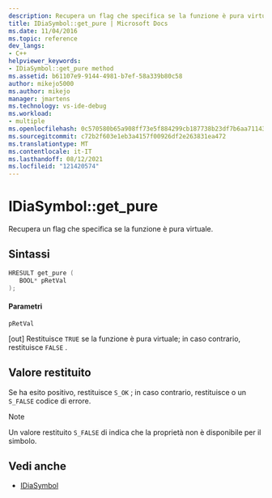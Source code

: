 ```yaml
---
description: Recupera un flag che specifica se la funzione è pura virtuale.
title: IDiaSymbol::get_pure | Microsoft Docs
ms.date: 11/04/2016
ms.topic: reference
dev_langs:
- C++
helpviewer_keywords:
- IDiaSymbol::get_pure method
ms.assetid: b61107e9-9144-4981-b7ef-58a339b80c58
author: mikejo5000
ms.author: mikejo
manager: jmartens
ms.technology: vs-ide-debug
ms.workload:
- multiple
ms.openlocfilehash: 0c570580b65a908ff73e5f884299cb187738b23df7b6aa71143b458b7c1d386d
ms.sourcegitcommit: c72b2f603e1eb3a4157f00926df2e263831ea472
ms.translationtype: MT
ms.contentlocale: it-IT
ms.lasthandoff: 08/12/2021
ms.locfileid: "121420574"
---
```

# <a name="idiasymbolget_pure"></a>IDiaSymbol::get_pure
Recupera un flag che specifica se la funzione è pura virtuale.

## <a name="syntax"></a>Sintassi

```C++
HRESULT get_pure ( 
   BOOL* pRetVal
);
```

#### <a name="parameters"></a>Parametri
 `pRetVal`

[out] Restituisce `TRUE` se la funzione è pura virtuale; in caso contrario, restituisce `FALSE` .

## <a name="return-value"></a>Valore restituito
 Se ha esito positivo, restituisce `S_OK` ; in caso contrario, restituisce o un `S_FALSE` codice di errore.

> [!NOTE]
> Un valore restituito `S_FALSE` di indica che la proprietà non è disponibile per il simbolo.

## <a name="see-also"></a>Vedi anche
- [IDiaSymbol](../../debugger/debug-interface-access/idiasymbol.md)
